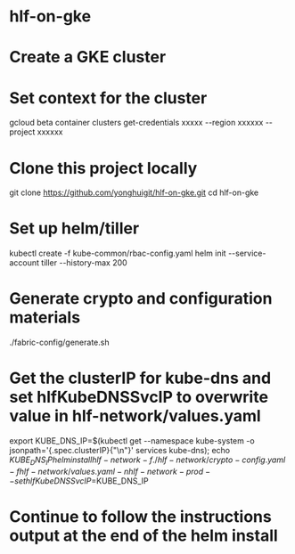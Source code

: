 # hlf-on-gke
# Create a GKE cluster
# Set context for the cluster
gcloud beta container clusters get-credentials xxxxx --region xxxxxx --project xxxxxx
# Clone this project locally
git clone https://github.com/yonghuigit/hlf-on-gke.git
cd hlf-on-gke
# Set up helm/tiller
kubectl create -f kube-common/rbac-config.yaml
helm init --service-account tiller --history-max 200
# Generate crypto and configuration materials
./fabric-config/generate.sh
# Get the clusterIP for kube-dns and set hlfKubeDNSSvcIP to overwrite value in hlf-network/values.yaml
export KUBE_DNS_IP=$(kubectl get --namespace kube-system -o jsonpath='{.spec.clusterIP}{"\n"}' services kube-dns); echo $KUBE_DNS_IP
helm install hlf-network -f ./hlf-network/crypto-config.yaml -f hlf-network/values.yaml  -n hlf-network-prod --set hlfKubeDNSSvcIP=$KUBE_DNS_IP
# Continue to follow the instructions output at the end of the helm install
